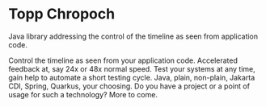 # Topp Chropoch
Java library addressing the control of the timeline as seen from application code.

Control the timeline as seen from your application code.
Accelerated feedback at, say 24x or 48x normal speed.
Test your systems at any time, gain help to automate a short testing cycle.
Java, plain, non-plain, Jakarta CDI, Spring, Quarkus, your choosing.
Do you have a project or a point of usage for such a technology?
More to come.
